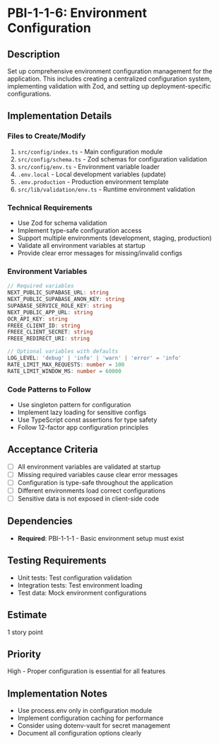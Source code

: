 # PBI-1-1-6: Environment Configuration

## Description
Set up comprehensive environment configuration management for the application. This includes creating a centralized configuration system, implementing validation with Zod, and setting up deployment-specific configurations.

## Implementation Details

### Files to Create/Modify
1. `src/config/index.ts` - Main configuration module
2. `src/config/schema.ts` - Zod schemas for configuration validation
3. `src/config/env.ts` - Environment variable loader
4. `.env.local` - Local development variables (update)
5. `.env.production` - Production environment template
6. `src/lib/validation/env.ts` - Runtime environment validation

### Technical Requirements
- Use Zod for schema validation
- Implement type-safe configuration access
- Support multiple environments (development, staging, production)
- Validate all environment variables at startup
- Provide clear error messages for missing/invalid configs

### Environment Variables
```typescript
// Required variables
NEXT_PUBLIC_SUPABASE_URL: string
NEXT_PUBLIC_SUPABASE_ANON_KEY: string
SUPABASE_SERVICE_ROLE_KEY: string
NEXT_PUBLIC_APP_URL: string
OCR_API_KEY: string
FREEE_CLIENT_ID: string
FREEE_CLIENT_SECRET: string
FREEE_REDIRECT_URI: string

// Optional variables with defaults
LOG_LEVEL: 'debug' | 'info' | 'warn' | 'error' = 'info'
RATE_LIMIT_MAX_REQUESTS: number = 100
RATE_LIMIT_WINDOW_MS: number = 60000
```

### Code Patterns to Follow
- Use singleton pattern for configuration
- Implement lazy loading for sensitive configs
- Use TypeScript const assertions for type safety
- Follow 12-factor app configuration principles

## Acceptance Criteria
- [ ] All environment variables are validated at startup
- [ ] Missing required variables cause clear error messages
- [ ] Configuration is type-safe throughout the application
- [ ] Different environments load correct configurations
- [ ] Sensitive data is not exposed in client-side code

## Dependencies
- **Required**: PBI-1-1-1 - Basic environment setup must exist

## Testing Requirements
- Unit tests: Test configuration validation
- Integration tests: Test environment loading
- Test data: Mock environment configurations

## Estimate
1 story point

## Priority
High - Proper configuration is essential for all features

## Implementation Notes
- Use process.env only in configuration module
- Implement configuration caching for performance
- Consider using dotenv-vault for secret management
- Document all configuration options clearly
